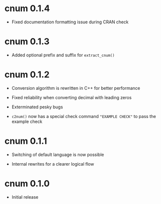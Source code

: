 # cnum 0.1.4

* Fixed documentation formatting issue during CRAN check

# cnum 0.1.3

* Added optional prefix and suffix for `extract_cnum()`

# cnum 0.1.2

* Conversion algorithm is rewritten in C++ for better performance

* Fixed reliability when converting decimal with leading zeros

* Exterminated pesky bugs

* `c2num()` now has a special check command `"EXAMPLE CHECK"` to pass the example check

# cnum 0.1.1

* Switching of default language is now possible

* Internal rewrites for a clearer logical flow

# cnum 0.1.0

* Initial release
